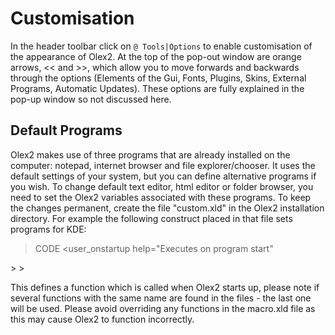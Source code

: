 # Customisation

In the header toolbar click on `@ Tools|Options` to enable customisation of the appearance of Olex2. At the top of the pop-out window are orange arrows, << and >>, which allow you to move forwards and backwards through the options (Elements of the Gui, Fonts, Plugins, Skins, External Programs, Automatic Updates). These options are fully explained in the pop-up window so not discussed here. 

## Default Programs
Olex2 makes use of three programs that are already installed on the computer: notepad, internet browser and file explorer/chooser. It uses the default settings of your system, but you can define alternative programs if you wish.
To change default text editor, html editor or folder browser, you need to set the Olex2 variables associated with these programs. To keep the changes permanent, create the file "custom.xld" in the Olex2 installation directory.
For example the following construct placed in that file sets programs for KDE:

>CODE <user_onstartup help="Executes on program start"
<body 
  <args> 
    <cmd 
      <cmd1 "setvar(defeditor,'kate')">
      <cmd2 "setvar(defexplorer,'konqueror')">
      <cmd3 "setvar(defbrowser,'konqueror')">
    >
>

This defines a function which is called when Olex2 starts up, please note if several functions with the same name are found in the files - the last one will be used. Please avoid overriding any functions in the macro.xld file as this may cause Olex2 to function incorrectly.